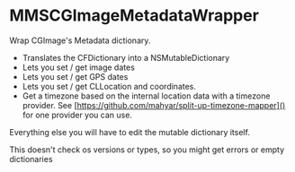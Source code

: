 # MMSCGImageMetadataWrapper
Wrap CGImage's Metadata dictionary.  

* Translates the CFDictionary into a NSMutableDictionary
* Lets you set / get image dates
* Lets you set / get GPS dates
* Lets you set / get CLLocation and coordinates.
* Get a timezone based on the internal location data with a timezone provider.  See [https://github.com/mahyar/split-up-timezone-mapper]() for one provider you can use.

Everything else you will have to edit the mutable dictionary itself.

This doesn't check os versions or types, so you might get errors or empty dictionaries
